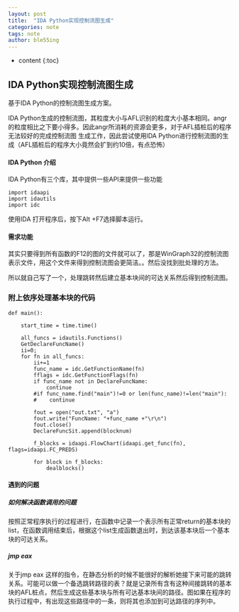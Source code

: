 ```yaml
---
layout: post
title:  "IDA Python实现控制流图生成"
categories: note
tags: note
author: ble55ing
---
```


* content
{:toc}
## IDA Python实现控制流图生成 

基于IDA Python的控制流图生成方案。

IDA Python生成的控制流图，其粒度大小与AFL识别的粒度大小基本相同。angr的粒度相比之下要小得多。因此angr所消耗的资源会更多，对于AFL插桩后的程序无法较好的完成控制流图 生成工作，因此尝试使用IDA Python进行控制流图的生成（AFL插桩后的程序大小竟然会扩到约10倍，有点恐怖）

#### IDA Python 介绍

IDA Python有三个库，其中提供一些API来提供一些功能

~~~
import idaapi
import idautils
import idc
~~~

使用IDA 打开程序后，按下Alt +F7选择脚本运行。

#### 需求功能

其实只要得到所有函数的F12的图的文件就可以了，那是WinGraph32的控制流图表示文件，用这个文件来得到控制流图会更简洁。。然后没找到批处理的方法。

所以就自己写了一个，处理跳转然后建立基本块间的可达关系然后得到控制流图。

### 附上依序处理基本块的代码

```
def main():

    start_time = time.time()

    all_funcs = idautils.Functions()
    GetDeclareFuncName()
    ii=0;
    for fn in all_funcs:
        ii+=1
        func_name = idc.GetFunctionName(fn)
        fflags = idc.GetFunctionFlags(fn)
        if func_name not in DeclareFuncName:
            continue
        #if func_name.find("main")!=0 or len(func_name)!=len("main"):
        #    continue

        fout = open("out.txt", "a")
        fout.write("FuncName: "+func_name +"\r\n")
        fout.close()
        DeclareFuncSit.append(blocknum)

        f_blocks = idaapi.FlowChart(idaapi.get_func(fn), flags=idaapi.FC_PREDS)
        
        for block in f_blocks:
            dealblocks()
```



#### 遇到的问题

##### 如何解决函数调用的问题

按照正常程序执行的过程进行，在函数中记录一个表示所有正常return的基本块的list，在函数调用结束后，根据这个list生成函数退出时，到达该基本块后一个基本块的可达关系。

##### jmp eax

关于jmp eax 这样的指令，在静态分析的时候不能很好的解析她接下来可能的跳转关系。可能可以做一个备选跳转路径的表？就是记录所有含有这种间接跳转的基本块的AFL桩点，然后生成这些基本块与所有可达基本块间的路径。图如果在程序的执行过程中，有出现这些路径中的一条，则将其也添加到可达路径的序列中。






